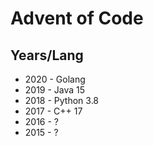 # Advent of Code

## Years/Lang

- 2020 - Golang
- 2019 - Java 15
- 2018 - Python 3.8
- 2017 - C++ 17
- 2016 - ?
- 2015 - ?
